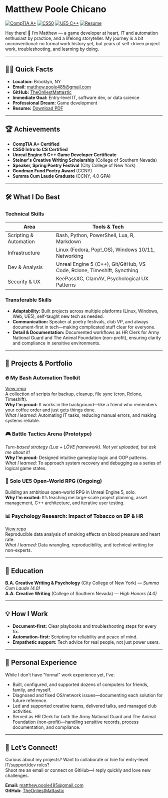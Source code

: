 # Matthew Poole Chicano

[![CompTIA A+](https://img.shields.io/badge/CompTIA%20A+-Certified-green)](/images/A+-pdf.pdf)
[![CS50](https://img.shields.io/badge/CS50%20Intro%20to%20CS-blue)](/images/CS50_introCS.pdf)
[![UE5 C++](https://img.shields.io/badge/Unreal%20Engine%205-C%2B%2B-blue)](/images/UE5_C++Dev.pdf)
[![Resume](https://img.shields.io/badge/Download%20Resume-PDF-green)](https://raw.githubusercontent.com/theonliestmattastic/theonliestmattastic.github.io/main/resume.pdf)  

Hey there! 👋 I’m Matthew — a game developer at heart, IT and automation enthusiast by practice, and a lifelong storyteller. My journey is a bit unconventional: no formal work history yet, but years of self-driven project work, troubleshooting, and learning by doing.  

---

## 🧑‍💻 Quick Facts

- **Location:** Brooklyn, NY  
- **Email:** [matthew.poole485@gmail.com](mailto:matthew.poole485@gmail.com)  
- **GitHub:** [TheOnliestMattastic](https://github.com/TheOnliestMattastic)  
- **Immediate Goal:** Entry-level IT, software dev, or data science  
- **Professional Dream:** Game development  
- **Resume:** [Download PDF](https://raw.githubusercontent.com/theonliestmattastic/theonliestmattastic.github.io/main/resume.pdf)

---

## 🏆 Achievements

- **CompTIA A+ Certified**
- **CS50 Intro to CS Certified**
- **Unreal Engine 5 C++ Game Developer Certificate**
- **Steiner's Creative Writing Scholarship** (College of Southern Nevada)
- **Speaker, Spring Poetry Festival** (City College of New York)
- **Goodman Fund Poetry Award** (CCNY)
- **Summa Cum Laude Graduate** (CCNY, 4.0 GPA)

---

## 🛠️ What I Do Best

### **Technical Skills**

| Area                     | Tools & Tech                                                               |  
|--------------------------|----------------------------------------------------------------------------|  
| Scripting & Automation   | Bash, Python, PowerShell, Lua, R, Markdown                                 |  
| Infrastructure           | Linux (Fedora, Pop!_OS), Windows 10/11, Networking                         |  
| Dev & Analysis           | Unreal Engine 5 (C++), Git/GitHub, VS Code, Rclone, Timeshift, Syncthing   |  
| Security & UX            | KeePassXC, ClamAV, Psychological UX Patterns                               |  

### **Transferable Skills**
- **Adaptability:** Built projects across multiple platforms (Linux, Windows, Web, UE5), self-taught new tech as needed.
- **Communication:** Speaker at poetry festivals, club VP, and always document-first in tech—making complicated stuff clear for everyone.
- **Detail & Documentation:** Documented workflows as HR Clerk for Army National Guard and The Animal Foundation (non-profit), ensuring clarity and compliance in sensitive environments.

---

## 🧩 Projects & Portfolio

### 🔥 **My Bash Automation Toolkit**
[View repo](https://github.com/TheOnliestMattastic/My-Bash-Toolkit)  
A collection of scripts for backup, cleanup, file sync (cron, Rclone, Timeshift).  
**Why I’m proud:** It works in the background—like a friend who remembers your coffee order and just gets things done.  
_What I learned:_ Automating IT tasks, reducing manual errors, and making systems reliable.

### 🎮 **Battle Tactics Arena (Prototype)**
*Turn-based strategy (Lua + LÖVE framework). Not yet uploaded, but ask me about it!*  
**Why I’m proud:** Designed intuitive gameplay logic and OOP patterns.  
_What I learned:_ To approach system recovery and debugging as a series of logical game states.

### 🏰 **Solo UE5 Open-World RPG (Ongoing)**
Building an ambitious open-world RPG in Unreal Engine 5, solo.  
**Why I’m excited:** It’s teaching me large-scale project planning, asset management, C++ architecture, and iterative user testing.

### 📊 **Psychology Research: Impact of Tobacco on BP & HR**
[View repo](https://github.com/TheOnliestMattastic/Psychology-Research-Impact-of-Tobacco-on-BP-and-HR)  
Reproducible data analysis of smoking effects on blood pressure and heart rate.  
_What I learned:_ Data wrangling, reproducibility, and technical writing for non-experts.

---

## 🏫 Education

**B.A. Creative Writing & Psychology** (City College of New York) — *Summa Cum Laude (4.0)*  
**A.A. Creative Writing** (College of Southern Nevada) — *High Honors (4.0)*

---

## 💡 How I Work

- **Document-first:** Clear playbooks and troubleshooting steps for every fix.
- **Automation-first:** Scripting for reliability and peace of mind.
- **Empathetic support:** Tech advice for real people, not just power users.

---

## 🚀 Personal Experience

While I don’t have “formal” work experience yet, I’ve:
- Built, configured, and supported dozens of computers for friends, family, and myself.
- Diagnosed and fixed OS/network issues—documenting each solution for future reference.
- Led and supported creative teams, delivered talks, and managed club activities.
- Served as HR Clerk for both the Army National Guard and The Animal Foundation (non-profit)—handling sensitive records, process documentation, and compliance.

---

## 🤝 Let’s Connect!

Curious about my projects? Want to collaborate or hire for entry-level IT/support/dev roles?  
Shoot me an email or connect on GitHub—I reply quickly and love new challenges.

**Email:** [matthew.poole485@gmail.com](mailto:matthew.poole485@gmail.com)  
**GitHub:** [TheOnliestMattastic](https://github.com/TheOnliestMattastic)
